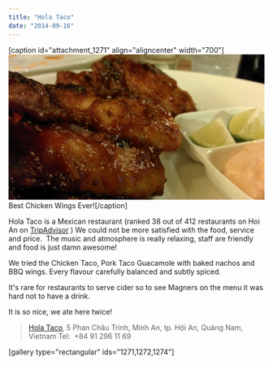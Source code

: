 ```yaml
---
title: "Hola Taco"
date: "2014-09-16"
---
```


\[caption id="attachment\_1271" align="aligncenter" width="700"\]![Best Chicken Wings Ever!](images/Picture-1024x583.jpeg) Best Chicken Wings Ever!\[/caption\]

Hola Taco is a Mexican restaurant (ranked 38 out of 412 restaurants on Hoi An on [TripAdvisor](http://www.tripadvisor.co.uk/Restaurant_Review-g298082-d6736464-Reviews-HOLA_TACO-Hoi_An_Quang_Nam_Province.html) ) We could not be more satisfied with the food, service and price.  The music and atmosphere is really relaxing, staff are friendly and food is just damn awesome!

We tried the Chicken Taco, Pork Taco Guacamole with baked nachos and BBQ wings. Every flavour carefully balanced and subtly spiced.

It's rare for restaurants to serve cider so to see Magners on the menu it was hard not to have a drink.

It is so nice, we ate here twice!

> [Hola Taco](https://plus.google.com/104244464240025294088/about), 5 Phan Châu Trinh, Minh An, tp. Hội An, Quảng Nam, Vietnam Tel:  +84 91 296 11 69

\[gallery type="rectangular" ids="1271,1272,1274"\]
